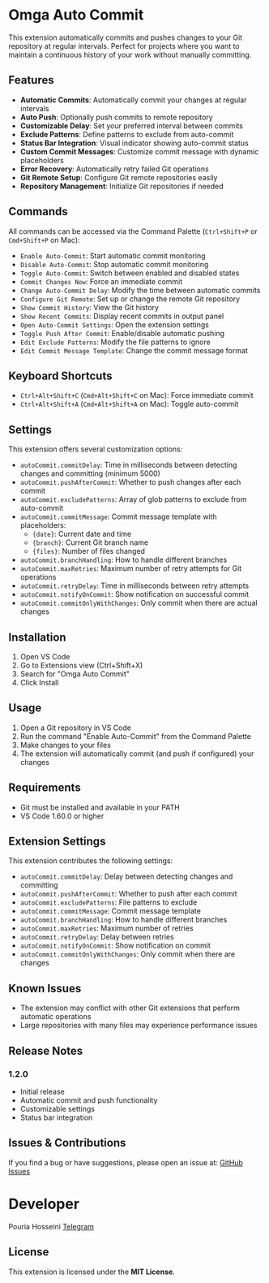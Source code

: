 # Omga Auto Commit

This extension automatically commits and pushes changes to your Git repository at regular intervals. Perfect for projects where you want to maintain a continuous history of your work without manually committing.

## Features

- **Automatic Commits**: Automatically commit your changes at regular intervals
- **Auto Push**: Optionally push commits to remote repository
- **Customizable Delay**: Set your preferred interval between commits
- **Exclude Patterns**: Define patterns to exclude from auto-commit
- **Status Bar Integration**: Visual indicator showing auto-commit status
- **Custom Commit Messages**: Customize commit message with dynamic placeholders
- **Error Recovery**: Automatically retry failed Git operations
- **Git Remote Setup**: Configure Git remote repositories easily
- **Repository Management**: Initialize Git repositories if needed

## Commands

All commands can be accessed via the Command Palette (`Ctrl+Shift+P` or `Cmd+Shift+P` on Mac):

- `Enable Auto-Commit`: Start automatic commit monitoring
- `Disable Auto-Commit`: Stop automatic commit monitoring
- `Toggle Auto-Commit`: Switch between enabled and disabled states
- `Commit Changes Now`: Force an immediate commit
- `Change Auto-Commit Delay`: Modify the time between automatic commits
- `Configure Git Remote`: Set up or change the remote Git repository
- `Show Commit History`: View the Git history
- `Show Recent Commits`: Display recent commits in output panel
- `Open Auto-Commit Settings`: Open the extension settings
- `Toggle Push After Commit`: Enable/disable automatic pushing
- `Edit Exclude Patterns`: Modify the file patterns to ignore
- `Edit Commit Message Template`: Change the commit message format

## Keyboard Shortcuts

- `Ctrl+Alt+Shift+C` (`Cmd+Alt+Shift+C` on Mac): Force immediate commit
- `Ctrl+Alt+Shift+A` (`Cmd+Alt+Shift+A` on Mac): Toggle auto-commit

## Settings

This extension offers several customization options:

- `autoCommit.commitDelay`: Time in milliseconds between detecting changes and committing (minimum 5000)
- `autoCommit.pushAfterCommit`: Whether to push changes after each commit
- `autoCommit.excludePatterns`: Array of glob patterns to exclude from auto-commit
- `autoCommit.commitMessage`: Commit message template with placeholders:
  - `{date}`: Current date and time
  - `{branch}`: Current Git branch name
  - `{files}`: Number of files changed
- `autoCommit.branchHandling`: How to handle different branches
- `autoCommit.maxRetries`: Maximum number of retry attempts for Git operations
- `autoCommit.retryDelay`: Time in milliseconds between retry attempts
- `autoCommit.notifyOnCommit`: Show notification on successful commit
- `autoCommit.commitOnlyWithChanges`: Only commit when there are actual changes

## Installation

1. Open VS Code
2. Go to Extensions view (Ctrl+Shift+X)
3. Search for "Omga Auto Commit"
4. Click Install

## Usage

1. Open a Git repository in VS Code
2. Run the command "Enable Auto-Commit" from the Command Palette
3. Make changes to your files
4. The extension will automatically commit (and push if configured) your changes

## Requirements

- Git must be installed and available in your PATH
- VS Code 1.60.0 or higher

## Extension Settings

This extension contributes the following settings:

* `autoCommit.commitDelay`: Delay between detecting changes and committing
* `autoCommit.pushAfterCommit`: Whether to push after each commit
* `autoCommit.excludePatterns`: File patterns to exclude
* `autoCommit.commitMessage`: Commit message template
* `autoCommit.branchHandling`: How to handle different branches
* `autoCommit.maxRetries`: Maximum number of retries
* `autoCommit.retryDelay`: Delay between retries
* `autoCommit.notifyOnCommit`: Show notification on commit
* `autoCommit.commitOnlyWithChanges`: Only commit when there are changes

## Known Issues

- The extension may conflict with other Git extensions that perform automatic operations
- Large repositories with many files may experience performance issues

## Release Notes

### 1.2.0

- Initial release
- Automatic commit and push functionality
- Customizable settings
- Status bar integration

## Issues & Contributions
If you find a bug or have suggestions, please open an issue at:
[GitHub Issues](https://github.com/isPoori/auto-commit/issues)

# Developer
Pouria Hosseini 
[Telegram](https://t.me/isPoori) 

## License

This extension is licensed under the **MIT License**.